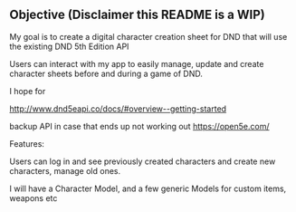 ## Objective (Disclaimer this README is a WIP)

My goal is to create a digital character creation sheet for DND that will use the existing DND 5th Edition API 

Users can interact with my app to easily manage, update and create character sheets before and during a game of DND.

I hope for 

http://www.dnd5eapi.co/docs/#overview--getting-started

backup API in case that ends up not working out
https://open5e.com/

Features:

Users can log in and see previously created characters and create new characters, manage old ones. 

I will have a Character Model, and a few generic Models for custom items, weapons etc



